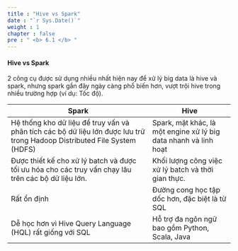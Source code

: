 ```yaml
---
title : "Hive vs Spark"
date : "`r Sys.Date()`"
weight : 1
chapter : false
pre : " <b> 6.1 </b> "
---
```

#### Hive vs Spark
2 công cụ được sử dụng nhiều nhất hiện nay để xử lý big data là hive và spark, nhưng spark gần đây ngày càng phổ biến hơn, vượt trội hive trong nhiều trường hợp (ví dụ: Tốc độ).

| Spark                                                                                                             | Hive                                                                        |
|-------------------------------------------------------------------------------------------------------------------|-----------------------------------------------------------------------------|
| Hệ thống kho dữ liệu để truy vấn và phân tích các bộ dữ liệu lớn được lưu trữ trong Hadoop Distributed File System (HDFS) | Spark, mặt khác, là một engine xử lý big data nhanh và linh hoạt |
| Được thiết kế cho xử lý batch và được tối ưu hóa cho các truy vấn chạy lâu trên các bộ dữ liệu lớn.                     | Khối lượng công việc xử lý batch và thời gian thực.                                   |
| Rất ổn định                                                                                                       | Đường cong học tập dốc hơn, đặc biệt là từ SQL                          |
| Dễ học hơn vì Hive Query Language (HQL) rất giống với SQL                                            | Hỗ trợ đa ngôn ngữ bao gồm Python, Scala, Java                        |